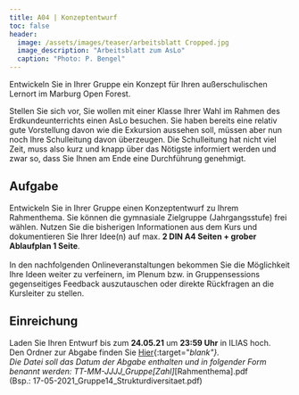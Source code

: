 ```yaml
---
title: A04 | Konzeptentwurf
toc: false
header:
  image: /assets/images/teaser/arbeitsblatt Cropped.jpg
  image_description: "Arbeitsblatt zum AsLo"
  caption: "Photo: P. Bengel"
---
```


Entwickeln Sie in Ihrer Gruppe ein Konzept für Ihren außerschulischen Lernort im Marburg Open Forest.
<!--more-->

Stellen Sie sich vor, Sie wollen mit einer Klasse Ihrer Wahl im Rahmen des Erdkundeunterrichts einen AsLo besuchen. 
Sie haben bereits eine relativ gute Vorstellung davon wie die Exkursion aussehen soll, müssen aber nun noch Ihre Schulleitung davon überzeugen. 
Die Schulleitung hat nicht viel Zeit, muss also kurz und knapp über das Nötigste informiert werden und zwar so, dass Sie Ihnen am Ende eine Durchführung genehmigt.

## Aufgabe
Entwickeln Sie in Ihrer Gruppe einen Konzeptentwurf zu Ihrem Rahmenthema. 
Sie können die gymnasiale Zielgruppe (Jahrgangsstufe) frei wählen. 
Nutzen Sie die bisherigen Informationen aus dem Kurs und dokumentieren Sie Ihrer Idee(n) auf max. **2 DIN A4 Seiten + grober Ablaufplan 1 Seite**.<br> <br>
In den nachfolgenden Onlineveranstaltungen bekommen Sie die Möglichkeit Ihre Ideen weiter zu verfeinern, im Plenum bzw. in Gruppensessions gegenseitiges Feedback auszutauschen oder direkte Rückfragen an die Kursleiter zu stellen.

## Einreichung
Laden Sie Ihren Entwurf bis zum **24.05.21** um **23:59 Uhr** in ILIAS hoch.<br> 
Den Ordner zur Abgabe finden Sie [Hier]( https://ilias.uni-marburg.de/ilias.php?ref_id=2425429&cmd=view&cmdClass=ilrepositorygui&cmdNode=wq&baseClass=ilRepositoryGUI){:target="_blank"}.<br>
Die Datei soll das Datum der Abgabe enthalten und in folgender Form benannt werden: TT-MM-JJJJ_Gruppe[Zahl]_[Rahmenthema].pdf <br>(Bsp.: 17-05-2021_Gruppe14_Strukturdiversitaet.pdf)<br>


 












